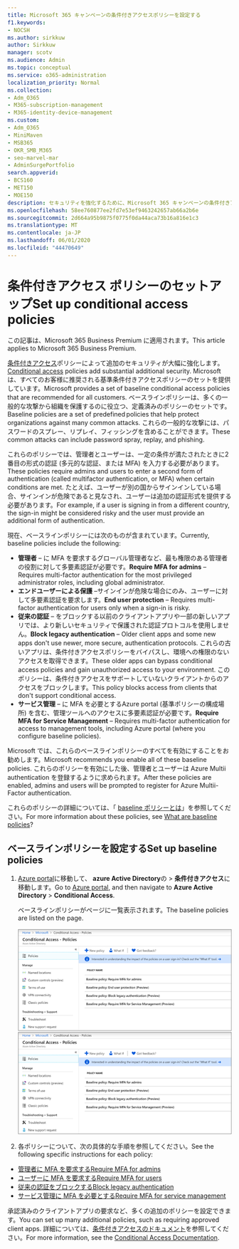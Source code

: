 ```yaml
---
title: Microsoft 365 キャンペーンの条件付きアクセスポリシーを設定する
f1.keywords:
- NOCSH
ms.author: sirkkuw
author: Sirkkuw
manager: scotv
ms.audience: Admin
ms.topic: conceptual
ms.service: o365-administration
localization_priority: Normal
ms.collection:
- Adm_O365
- M365-subscription-management
- M365-identity-device-management
ms.custom:
- Adm_O365
- MiniMaven
- MSB365
- OKR_SMB_M365
- seo-marvel-mar
- AdminSurgePortfolio
search.appverid:
- BCS160
- MET150
- MOE150
description: セキュリティを強化するために、Microsoft 365 キャンペーンの条件付きアクセスポリシーをセットアップする方法について説明します。
ms.openlocfilehash: 58ee760877ee2fd7e53ef9463242657ab66a2b6e
ms.sourcegitcommit: 2d664a95b9875f0775f0da44aca73b16a816e1c3
ms.translationtype: MT
ms.contentlocale: ja-JP
ms.lasthandoff: 06/01/2020
ms.locfileid: "44470649"
---
```

# <a name="set-up-conditional-access-policies"></a><span data-ttu-id="2e49e-103">条件付きアクセス ポリシーのセットアップ</span><span class="sxs-lookup"><span data-stu-id="2e49e-103">Set up conditional access policies</span></span>

<span data-ttu-id="2e49e-104">この記事は、Microsoft 365 Business Premium に適用されます。</span><span class="sxs-lookup"><span data-stu-id="2e49e-104">This article applies to Microsoft 365 Business Premium.</span></span>

<span data-ttu-id="2e49e-105">[条件付きアクセス](https://docs.microsoft.com/azure/active-directory/conditional-access/overview)ポリシーによって追加のセキュリティが大幅に強化します。</span><span class="sxs-lookup"><span data-stu-id="2e49e-105">[Conditional access](https://docs.microsoft.com/azure/active-directory/conditional-access/overview) policies add substantial additional security.</span></span> <span data-ttu-id="2e49e-106">Microsoft は、すべてのお客様に推奨される基準条件付きアクセスポリシーのセットを提供しています。</span><span class="sxs-lookup"><span data-stu-id="2e49e-106">Microsoft provides a set of baseline conditional access policies that are recommended for all customers.</span></span> <span data-ttu-id="2e49e-107">ベースラインポリシーは、多くの一般的な攻撃から組織を保護するのに役立つ、定義済みのポリシーのセットです。</span><span class="sxs-lookup"><span data-stu-id="2e49e-107">Baseline policies are a set of predefined policies that help protect organizations against many common attacks.</span></span> <span data-ttu-id="2e49e-108">これらの一般的な攻撃には、パスワードのスプレー、リプレイ、フィッシングを含めることができます。</span><span class="sxs-lookup"><span data-stu-id="2e49e-108">These common attacks can include password spray, replay, and phishing.</span></span>

<span data-ttu-id="2e49e-109">これらのポリシーでは、管理者とユーザーは、一定の条件が満たされたときに2番目の形式の認証 (多元的な認証、または MFA) を入力する必要があります。</span><span class="sxs-lookup"><span data-stu-id="2e49e-109">These policies require admins and users to enter a second form of authentication (called multifactor authentication, or MFA) when certain conditions are met.</span></span> <span data-ttu-id="2e49e-110">たとえば、ユーザーが別の国からサインインしている場合、サインインが危険であると見なされ、ユーザーは追加の認証形式を提供する必要があります。</span><span class="sxs-lookup"><span data-stu-id="2e49e-110">For example, if a user is signing in from a different country, the sign-in might be considered risky and the user must provide an additional form of authentication.</span></span> 

<span data-ttu-id="2e49e-111">現在、ベースラインポリシーには次のものが含まれています。</span><span class="sxs-lookup"><span data-stu-id="2e49e-111">Currently, baseline policies include the following:</span></span>
- <span data-ttu-id="2e49e-112">**管理者** &ndash; に MFA を要求するグローバル管理者など、最も権限のある管理者の役割に対して多要素認証が必要です。</span><span class="sxs-lookup"><span data-stu-id="2e49e-112">**Require MFA for admins** &ndash; Requires multi-factor authentication for the most privileged administrator roles, including global administrator.</span></span>
- <span data-ttu-id="2e49e-113">**エンドユーザーによる保護** &ndash;サインインが危険な場合にのみ、ユーザーに対して多要素認証を要求します。</span><span class="sxs-lookup"><span data-stu-id="2e49e-113">**End user protection** &ndash; Requires multi-factor authentication for users only when a sign-in is risky.</span></span> 
- <span data-ttu-id="2e49e-114">**従来の認証** &ndash; をブロックする以前のクライアントアプリや一部の新しいアプリでは、より新しいセキュリティで保護された認証プロトコルを使用しません。</span><span class="sxs-lookup"><span data-stu-id="2e49e-114">**Block legacy authentication** &ndash; Older client apps and some new apps don't use newer, more secure, authentication protocols.</span></span> <span data-ttu-id="2e49e-115">これらの古いアプリは、条件付きアクセスポリシーをバイパスし、環境への権限のないアクセスを取得できます。</span><span class="sxs-lookup"><span data-stu-id="2e49e-115">These older apps can bypass conditional access policies and gain unauthorized access to your environment.</span></span> <span data-ttu-id="2e49e-116">このポリシーは、条件付きアクセスをサポートしていないクライアントからのアクセスをブロックします。</span><span class="sxs-lookup"><span data-stu-id="2e49e-116">This policy blocks access from clients that don't support conditional access.</span></span> 
- <span data-ttu-id="2e49e-117">**サービス管理** &ndash; に MFA を必要とするAzure portal (基準ポリシーの構成場所) を含む、管理ツールへのアクセスに多要素認証が必要です。</span><span class="sxs-lookup"><span data-stu-id="2e49e-117">**Require MFA for Service Management** &ndash; Requires multi-factor authentication for access to management tools, including Azure portal (where you configure baseline policies).</span></span> 

<span data-ttu-id="2e49e-118">Microsoft では、これらのベースラインポリシーのすべてを有効にすることをお勧めします。</span><span class="sxs-lookup"><span data-stu-id="2e49e-118">Microsoft recommends you enable all of these baseline policies.</span></span> <span data-ttu-id="2e49e-119">これらのポリシーを有効にした後、管理者とユーザーは Azure Multii authentication を登録するように求められます。</span><span class="sxs-lookup"><span data-stu-id="2e49e-119">After these policies are enabled, admins and users will be prompted to register for Azure Multii-Factor authentication.</span></span>

<span data-ttu-id="2e49e-120">これらのポリシーの詳細については、「 [baseline ポリシーとは](https://docs.microsoft.com/azure/active-directory/conditional-access/concept-baseline-protection)」を参照してください。</span><span class="sxs-lookup"><span data-stu-id="2e49e-120">For more information about these policies, see [What are baseline policies](https://docs.microsoft.com/azure/active-directory/conditional-access/concept-baseline-protection)?</span></span>


## <a name="set-up-baseline-policies"></a><span data-ttu-id="2e49e-121">ベースラインポリシーを設定する</span><span class="sxs-lookup"><span data-stu-id="2e49e-121">Set up baseline policies</span></span>

1. <span data-ttu-id="2e49e-122">[Azure portal](https://portal.azure.com)に移動して、 **azure Active Directory**の \> **条件付きアクセス**に移動します。</span><span class="sxs-lookup"><span data-stu-id="2e49e-122">Go to [Azure portal](https://portal.azure.com), and then navigate to **Azure Active Directory** \> **Conditional Access**.</span></span>
    
    <span data-ttu-id="2e49e-123">ベースラインポリシーがページに一覧表示されます。</span><span class="sxs-lookup"><span data-stu-id="2e49e-123">The baseline policies are listed on the page.</span></span> <br/> <br/>
    <span data-ttu-id="2e49e-124">![条件付きアクセスのベースラインポリシーを一覧表示するページ。](../media/baslinepolicies.png)</span><span class="sxs-lookup"><span data-stu-id="2e49e-124">![Page that lists baseline policies for conditional access.](../media/baslinepolicies.png)</span></span>
1. <span data-ttu-id="2e49e-125">各ポリシーについて、次の具体的な手順を参照してください。</span><span class="sxs-lookup"><span data-stu-id="2e49e-125">See the following specific instructions for each policy:</span></span>

  - [<span data-ttu-id="2e49e-126">管理者に MFA を要求する</span><span class="sxs-lookup"><span data-stu-id="2e49e-126">Require MFA for admins</span></span>](https://docs.microsoft.com/azure/active-directory/conditional-access/howto-baseline-protect-administrators)
- [<span data-ttu-id="2e49e-127">ユーザーに MFA を要求する</span><span class="sxs-lookup"><span data-stu-id="2e49e-127">Require MFA for users</span></span>](https://docs.microsoft.com/azure/active-directory/conditional-access/howto-baseline-protect-end-users)  
 - [<span data-ttu-id="2e49e-128">従来の認証をブロックする</span><span class="sxs-lookup"><span data-stu-id="2e49e-128">Block legacy authentication</span></span>](https://docs.microsoft.com/azure/active-directory/conditional-access/howto-baseline-protect-legacy-auth)
  - [<span data-ttu-id="2e49e-129">サービス管理に MFA を必要とする</span><span class="sxs-lookup"><span data-stu-id="2e49e-129">Require MFA for service management</span></span>](https://docs.microsoft.com/azure/active-directory/conditional-access/howto-baseline-protect-azure)

<span data-ttu-id="2e49e-130">承認済みのクライアントアプリの要求など、多くの追加のポリシーを設定できます。</span><span class="sxs-lookup"><span data-stu-id="2e49e-130">You can set up many additional policies, such as requiring approved client apps.</span></span> <span data-ttu-id="2e49e-131">詳細については、[条件付きアクセスのドキュメント](https://docs.microsoft.com/azure/active-directory/conditional-access/)を参照してください。</span><span class="sxs-lookup"><span data-stu-id="2e49e-131">For more information, see the [Conditional Access Documentation](https://docs.microsoft.com/azure/active-directory/conditional-access/).</span></span>
